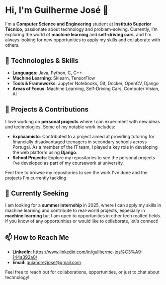 # Hi, I'm Guilherme José 👋

I'm a **Computer Science and Engineering** student at **Instituto Superior Técnico**, passionate about technology and problem-solving. Currently, I’m exploring the world of **machine learning** and **self-driving cars**, and I'm always looking for new opportunities to apply my skills and collaborate with others.

## 🚀 Technologies & Skills

- **Languages**: Java, Python, C, C++
- **Machine Learning**: Sklearn, TensorFlow
- **Tools & Frameworks**: Jupyter Notebooks, Git, Docker, OpenCV, Django
- **Areas of Focus**: Machine Learning, Self-Driving Cars, Computer Vision, AI

## 🔧 Projects & Contributions

I love working on **personal projects** where I can experiment with new ideas and technologies. Some of my notable work includes:
- **Explciamisto**: Contributed to a project aimed at providing tutoring for financially disadvantaged teenagers in secondary schools across Portugal. As a member of the IT team, I played a key role in developing the web platform using **Django**.
- **School Projects**: Explore my repositories to see the personal projects I’ve developed as part of my coursework at university.

Feel free to browse my repositories to see the work I've done and the projects I'm currently tackling.

## 🌱 Currently Seeking

I am looking for a **summer internship** in 2025, where I can apply my skills in machine learning and contribute to real-world projects, especially in **machine learning** but I am open to opportunities in other tech realted fields. If you know of any opportunities or would like to collaborate, let's connect!

## 📫 How to Reach Me

- **LinkedIn**: https://www.linkedin.com/in/guilherme-jos%C3%A9-144a392a0/
- **Email**: guiandrezjose@gmail.com

Feel free to reach out for collaborations, opportunities, or just to chat about technology!

<!---
guiijose/guiijose is a ✨ special ✨ repository because its `README.md` (this file) appears on your GitHub profile.
You can click the Preview link to take a look at your changes.
--->
